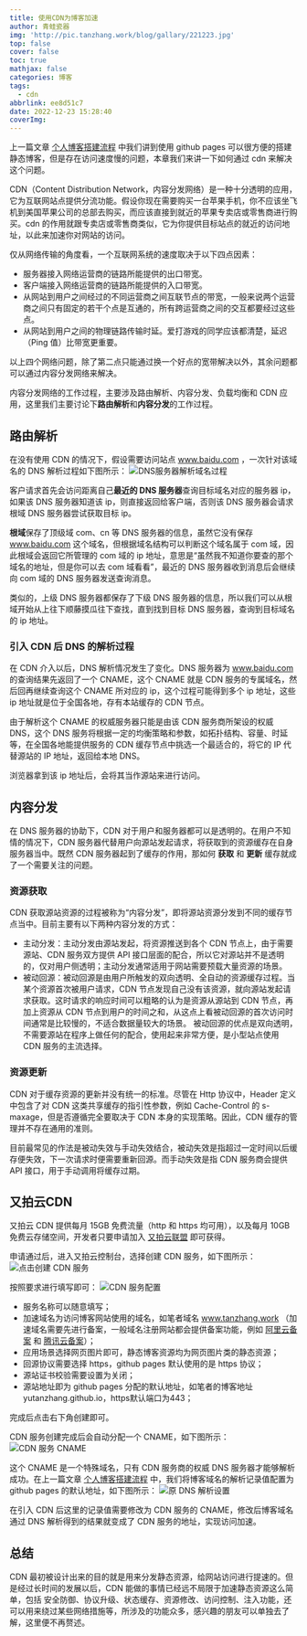 ```yaml
---
title: 使用CDN为博客加速
author: 青蛙瓷器
img: 'http://pic.tanzhang.work/blog/gallary/221223.jpg'
top: false
cover: false
toc: true
mathjax: false
categories: 博客
tags:
  - cdn
abbrlink: ee8d51c7
date: 2022-12-23 15:28:40
coverImg:
---
```

上一篇文章 [个人博客搭建流程](https://www.tanzhang.work/article/72cc96f6.html) 中我们讲到使用 github pages 可以很方便的搭建静态博客，但是存在访问速度慢的问题，本章我们来讲一下如何通过 cdn 来解决这个问题。

CDN（Content Distribution Network，内容分发网络）是一种十分透明的应用，它为互联网站点提供分流功能。假设你现在需要购买一台苹果手机，你不应该坐飞机到美国苹果公司的总部去购买，而应该直接到就近的苹果专卖店或零售商进行购买。cdn 的作用就跟专卖店或零售商类似，它为你提供目标站点的就近的访问地址，以此来加速你对网站的访问。

仅从网络传输的角度看，一个互联网系统的速度取决于以下四点因素：

- 服务器接入网络运营商的链路所能提供的出口带宽。
- 客户端接入网络运营商的链路所能提供的入口带宽。
- 从网站到用户之间经过的不同运营商之间互联节点的带宽，一般来说两个运营商之间只有固定的若干个点是互通的，所有跨运营商之间的交互都要经过这些点。
- 从网站到用户之间的物理链路传输时延。爱打游戏的同学应该都清楚，延迟（Ping 值）比带宽更重要。

以上四个网络问题，除了第二点只能通过换一个好点的宽带解决以外，其余问题都可以通过内容分发网络来解决。

内容分发网络的工作过程，主要涉及路由解析、内容分发、负载均衡和 CDN 应用，这里我们主要讨论下**路由解析**和**内容分发**的工作过程。

## 路由解析

在没有使用 CDN 的情况下，假设需要访问站点 www.baidu.com ，一次针对该域名的 DNS 解析过程如下图所示：
![DNS服务器解析域名过程](http://pic.tanzhang.work/blog/20221223181046.png)

客户请求首先会访问距离自己**最近的 DNS 服务器**查询目标域名对应的服务器 ip，如果该 DNS 服务器知道该 ip，则直接返回给客户端，否则该 DNS 服务器会请求根域 DNS 服务器尝试获取目标 ip。

**根域**保存了顶级域 com、cn 等 DNS 服务器的信息，虽然它没有保存 www.baidu.com 这个域名，但根据域名结构可以判断这个域名属于 com 域，因此根域会返回它所管理的 com 域的 ip 地址，意思是“虽然我不知道你要查的那个域名的地址，但是你可以去 com 域看看”，最近的 DNS 服务器收到消息后会继续向 com 域的 DNS 服务器发送查询消息。

类似的，上级 DNS 服务器都保存了下级 DNS 服务器的信息，所以我们可以从根域开始从上往下顺藤摸瓜往下查找，直到找到目标 DNS 服务器，查询到目标域名的 ip 地址。

### 引入 CDN 后 DNS 的解析过程

在 CDN 介入以后，DNS 解析情况发生了变化。DNS 服务器为 www.baidu.com 的查询结果先返回了一个 CNAME，这个 CNAME 就是 CDN 服务的专属域名，然后回再继续查询这个 CNAME 所对应的 ip，这个过程可能得到多个 ip 地址，这些 ip 地址就是位于全国各地，存有本站缓存的 CDN 节点。

由于解析这个 CNAME 的权威服务器只能是由该 CDN 服务商所架设的权威 DNS，这个 DNS 服务将根据一定的均衡策略和参数，如拓扑结构、容量、时延等，在全国各地能提供服务的 CDN 缓存节点中挑选一个最适合的，将它的 IP 代替源站的 IP 地址，返回给本地 DNS。

浏览器拿到该 ip 地址后，会将其当作源站来进行访问。

## 内容分发

在 DNS 服务器的协助下，CDN 对于用户和服务器都可以是透明的。在用户不知情的情况下，CDN 服务器代替用户向源站发起请求，将获取到的资源缓存在自身服务器当中。既然 CDN 服务器起到了缓存的作用，那如何 **获取** 和 **更新** 缓存就成了一个需要关注的问题。

### 资源获取

CDN 获取源站资源的过程被称为“内容分发”，即将源站资源分发到不同的缓存节点当中。目前主要有以下两种内容分发的方式：

- 主动分发：主动分发由源站发起，将资源推送到各个 CDN 节点上，由于需要源站、CDN 服务双方提供 API 接口层面的配合，所以它对源站并不是透明的，仅对用户侧透明；主动分发通常适用于网站需要预载大量资源的场景。
- 被动回源：被动回源是由用户所触发的双向透明、全自动的资源缓存过程。当某个资源首次被用户请求，CDN 节点发现自己没有该资源，就向源站发起请求获取。这时请求的响应时间可以粗略的认为是资源从源站到 CDN 节点，再加上资源从 CDN 节点到用户的时间之和，从这点上看被动回源的首次访问时间通常是比较慢的，不适合数据量较大的场景。
  被动回源的优点是双向透明，不需要源站在程序上做任何的配合，使用起来非常方便，是小型站点使用 CDN 服务的主流选择。

### 资源更新

CDN 对于缓存资源的更新并没有统一的标准。尽管在 Http 协议中，Header 定义中包含了对 CDN 这类共享缓存的指引性参数，例如 Cache-Control 的 s-maxage，但是否遵循完全要取决于 CDN 本身的实现策略。因此，CDN 缓存的管理并不存在通用的准则。

目前最常见的作法是被动失效与手动失效结合，被动失效是指超过一定时间以后缓存便失效，下一次请求时便需要重新回源。而手动失效是指 CDN 服务商会提供 API 接口，用于手动调用将缓存过期。

## 又拍云CDN

又拍云 CDN 提供每月 15GB 免费流量（http 和 https 均可用），以及每月 10GB 免费云存储空间，开发者只要申请加入 [又拍云联盟](https://www.upyun.com/league) 即可获得。

申请通过后，进入又拍云控制台，选择创建 CDN 服务，如下图所示：
![点击创建 CDN 服务](http://pic.tanzhang.work/blog/20221224170222.png)

按照要求进行填写即可：
![CDN 服务配置](http://pic.tanzhang.work/blog/20221224171030.png)

- 服务名称可以随意填写；
- 加速域名为访问博客网站使用的域名，如笔者域名 www.tanzhang.work （加速域名需要先进行备案，一般域名注册网站都会提供备案功能，例如 [阿里云备案](https://beian.aliyun.com/?spm=5176.23076750.J_3207526240.11.56a11abewdhsVw) 和 [腾讯云备案](https://cloud.tencent.com/product/ba)）；
- 应用场景选择网页图片即可，静态博客资源均为网页图片类的静态资源；
- 回源协议需要选择 https，github pages 默认使用的是 https 协议；
- 源站证书校验需要设置为关闭；
- 源站地址即为 github pages 分配的默认地址，如笔者的博客地址 yutanzhang.github.io，https默认端口为443；

完成后点击右下角创建即可。

CDN 服务创建完成后会自动分配一个 CNAME，如下图所示：
![CDN 服务 CNAME](http://pic.tanzhang.work/blog/20221224172559.png)

这个 CNAME 是一个特殊域名，只有 CDN 服务商的权威 DNS 服务器才能够解析成功。在上一篇文章 [个人博客搭建流程](https://www.tanzhang.work/article/72cc96f6.html) 中，我们将博客域名的解析记录值配置为 github pages 的默认地址，如下图所示：
![原 DNS 解析设置](http://pic.tanzhang.work/blog/20221221144804.png)

在引入 CDN 后这里的记录值需要修改为 CDN 服务的 CNAME，修改后博客域名通过 DNS 解析得到的结果就变成了 CDN 服务的地址，实现访问加速。

## 总结

CDN 最初被设计出来的目的就是用来分发静态资源，给网站访问进行提速的。但是经过长时间的发展以后，CDN 能做的事情已经远不局限于加速静态资源这么简单，包括 安全防御、协议升级、状态缓存、资源修改、访问控制、注入功能，还可以用来绕过某些网络措施等，所涉及的功能众多，感兴趣的朋友可以单独去了解，这里便不再赘述。
